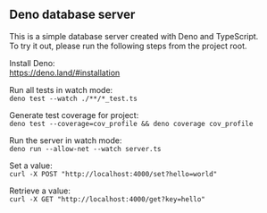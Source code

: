 ## Deno database server

This is a simple database server created with Deno and TypeScript.  
To try it out, please run the following steps from the project root.

Install Deno:  
https://deno.land/#installation


Run all tests in watch mode:  
```deno test --watch ./**/*_test.ts```

Generate test coverage for project:  
```deno test --coverage=cov_profile && deno coverage cov_profile```

Run the server in watch mode:  
```deno run --allow-net --watch server.ts```

Set a value:  
```curl -X POST "http://localhost:4000/set?hello=world"```

Retrieve a value:  
```curl -X GET "http://localhost:4000/get?key=hello"```